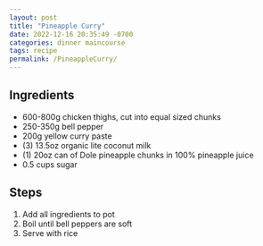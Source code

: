 ```yaml
---
layout: post
title: "Pineapple Curry"
date: 2022-12-16 20:35:49 -0700
categories: dinner maincourse
tags: recipe
permalink: /PineappleCurry/
---
```


## Ingredients

- 600-800g chicken thighs, cut into equal sized chunks
- 250-350g bell pepper
- 200g yellow curry paste
- (3) 13.5oz organic lite coconut milk
- (1) 20oz can of Dole pineapple chunks in 100% pineapple juice
- 0.5 cups sugar

## Steps

1. Add all ingredients to pot
2. Boil until bell peppers are soft
3. Serve with rice

